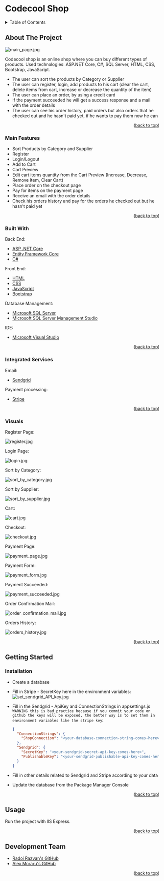 <div id="top"></div>

# Codecool Shop

<!-- TABLE OF CONTENTS -->
<details>
  <summary>Table of Contents</summary>
  <ol>
    <li>
      <a href="#about-the-project">About The Project</a>
      <ul>
        <li><a href="#main-features">Main Features</a></li>
        <li><a href="#integrated-services">Integrated Services</a></li>
        <li><a href="#built-with">Built With</a></li>
        <li><a href="#visuals">Visuals</a></li>
      </ul>
    </li>
    <li>
      <a href="#getting-started">Getting Started</a>
      <ul>
        <li><a href="#installation">Installation</a></li>
      </ul>
    </li>
    <li><a href="#usage">Usage</a></li>
    <li><a href="#development-team">Development Team</a></li>
  </ol>
</details>



<!-- ABOUT THE PROJECT -->
## About The Project

![main_page.jpg][main-page]

Codecool shop is an online shop where you can buy different types of products. Used technologies: ASP.NET Core, C#, SQL Server, HTML, CSS, Bootstrap, JavaScript. 

- The user can sort the products by Category or Supplier
- The user can register, login, add products to his cart (clear the cart, delete items from cart, increase or decrease the quantity of the item)
- The user can place an order, by using a credit card
- If the payment succeeded he will get a success response and a mail with the order details
- The user can see his order history, paid orders but also orders that he checked out and he hasn't paid yet, if he wants to pay them now he can

<p align="right">(<a href="#top">back to top</a>)</p>


### Main Features

- Sort Products by Category and Supplier
- Register
- Login/Logout
- Add to Cart
- Cart Preview
- Edit cart items quantity from the Cart Preview (Increase, Decrease, Remove Item, Clear Cart)
- Place order on the checkout page
- Pay for items on the payment page
- Receive an email with the order details
- Check his orders history and pay for the orders he checked out but he hasn't paid yet

<p align="right">(<a href="#top">back to top</a>)</p>

### Built With

Back End:
* [ASP .NET Core][asp-net-core]
* [Entity Framework Core][ef-core]
* [C#][c#]

Front End:
* [HTML][html]
* [CSS][css]
* [JavaScript][js]
* [Bootstrap][bootstrap]

Database Management:
* [Microsoft SQL Server][msql-server]
* [Microsoft SQL Server Management Studio][ssms]

IDE:
* [Microsoft Visual Studio][visual-studio]

<p align="right">(<a href="#top">back to top</a>)</p>


### Integrated Services

Email:
* [Sendgrid][sendgrid]

Payment processing:
* [Stripe][stripe]

<p align="right">(<a href="#top">back to top</a>)</p>

### Visuals

Register Page:

![register.jpg][register]

Login Page:

![login.jpg][login]

Sort by Category:

![sort_by_category.jpg][sort-by-category]

Sort by Supplier:

![sort_by_supplier.jpg][sort-by-supplier]

Cart:

![cart.jpg][cart]

Checkout:

![checkout.jpg][checkout]

Payment Page:

![payment_page.jpg][payment-page]

Payment Form:

![payment_form.jpg][payment-form]

Payment Succeeded:

![payment_succeeded.jpg][payment-succeeded]

Order Confirmation Mail:

![order_confirmation_mail.jpg][order-confirmation-mail]

Orders History:

![orders_history.jpg][orders-history]

<p align="right">(<a href="#top">back to top</a>)</p>


<!-- GETTING STARTED -->
## Getting Started

### Installation

- Create a database
- Fill in Stripe - SecretKey here in the environment variables:
![set_sendgrid_API_key.jpg][set-sendgrid-API-key]
- Fill in the Sendgrid - ApiKey and ConnectionStrings in appsettings.js `WARNING this is bad practice because if you commit your code on github the keys will be exposed, the better way is to set them in environment variables like the stripe key`:
    
    ```json
    {
      "ConnectionStrings": {
        "ShopConnection": "<your-database-connection-string-comes-here>",
      },
      "Sendgrid": {
        "SecretKey": "<your-sendgrid-secret-api-key-comes-here>",
        "PublishableKey": "<your-sendgrid-publishable-api-key-comes-here>"
      }
    }
    ```
    
- Fill in other details related to Sendgrid and Stripe according to your data
- Update the database from the Package Manager Console

<p align="right">(<a href="#top">back to top</a>)</p>



<!-- USAGE EXAMPLES -->
## Usage

Run the project with IIS Express.

<p align="right">(<a href="#top">back to top</a>)</p>


## Development Team

* [Radoi Razvan's GitHub][radoi-razvan]
* [Alex Moraru's GitHub][AlexMoraru97]

<p align="right">(<a href="#top">back to top</a>)</p>

<!-- MARKDOWN LINKS & IMAGES -->

[asp-net-core]: https://dotnet.microsoft.com/en-us/learn/aspnet/what-is-aspnet-core
[ef-core]: https://docs.microsoft.com/en-us/ef/core/
[c#]: https://docs.microsoft.com/en-us/dotnet/csharp/
[html]: https://html.com/
[css]: https://www.w3.org/Style/CSS/Overview.en.html
[js]: https://www.javascript.com/
[bootstrap]: https://getbootstrap.com
[msql-server]: https://www.microsoft.com/en-us/sql-server/sql-server-2019
[ssms]: https://docs.microsoft.com/en-us/sql/ssms/download-sql-server-management-studio-ssms?view=sql-server-ver15
[visual-studio]: https://visualstudio.microsoft.com/

[radoi-razvan]: https://github.com/radoi-razvan
[AlexMoraru97]: https://github.com/AlexMoraru97

[sendgrid]: https://sendgrid.com/
[stripe]: https://stripe.com/

[main-page]: assets/main_page.jpg
[register]: assets/register.jpg
[login]: assets/login.jpg
[sort-by-category]: assets/sort_by_category.jpg
[sort-by-supplier]: assets/sort_by_supplier.jpg
[cart]: assets/cart.jpg
[checkout]: assets/checkout.jpg
[payment-page]: assets/payment_page.jpg
[payment-form]: assets/payment_form.jpg
[payment-succeeded]: assets/payment_succeeded.jpg
[order-confirmation-mail]: assets/order_confirmation_mail.jpg
[orders-history]: assets/orders_history.jpg
[set-sendgrid-API-key]: assets/set_sendgrid_API_key.jpg

